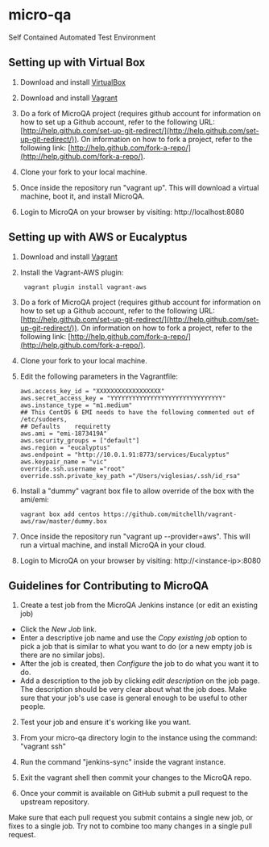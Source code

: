 micro-qa
========

Self Contained Automated Test Environment

## Setting up with Virtual Box
1.  Download and install [VirtualBox](https://www.virtualbox.org)

2.  Download and install [Vagrant](http://www.vagrantup.com/)

3.  Do a fork of MicroQA project (requires github account for information on how to set up a Github account, refer to the following URL: [http://help.github.com/set-up-git-redirect/](http://help.github.com/set-up-git-redirect/)).  On information on how to fork a project, refer to the following link: [http://help.github.com/fork-a-repo/](http://help.github.com/fork-a-repo/).

4. Clone your fork to your local machine.

5. Once inside the repository run "vagrant up". This will download a virtual machine, boot it, and install MicroQA.

6. Login to MicroQA on your browser by visiting: http://localhost:8080

## Setting up with AWS or Eucalyptus
1.  Download and install [Vagrant](http://www.vagrantup.com/)

2. Install the Vagrant-AWS plugin: 
   ```
	vagrant plugin install vagrant-aws
   ```

3. Do a fork of MicroQA project (requires github account for information on how to set up a Github account, refer to the following URL: [http://help.github.com/set-up-git-redirect/](http://help.github.com/set-up-git-redirect/)).  On information on how to fork a project, refer to the following link: [http://help.github.com/fork-a-repo/](http://help.github.com/fork-a-repo/).

4. Clone your fork to your local machine.

5. Edit the following parameters in the Vagrantfile:
    ```     
    aws.access_key_id = "XXXXXXXXXXXXXXXXXX"
    aws.secret_access_key = "YYYYYYYYYYYYYYYYYYYYYYYYYYYYYYY"
    aws.instance_type = "m1.medium"
    ## This CentOS 6 EMI needs to have the following commented out of /etc/sudoers,
    ## Defaults    requiretty
    aws.ami = "emi-1873419A"
    aws.security_groups = ["default"]
    aws.region = "eucalyptus"
    aws.endpoint = "http://10.0.1.91:8773/services/Eucalyptus"
    aws.keypair_name = "vic"
    override.ssh.username ="root"
    override.ssh.private_key_path ="/Users/viglesias/.ssh/id_rsa"
    ```

6. Install a "dummy" vagrant box file to allow override of the box with the ami/emi:
   ```
   vagrant box add centos https://github.com/mitchellh/vagrant-aws/raw/master/dummy.box
   ```
6. Once inside the repository run "vagrant up --provider=aws". This will run a virtual machine, and install MicroQA in your cloud.

7. Login to MicroQA on your browser by visiting: http://\<instance-ip\>:8080

## Guidelines for Contributing to MicroQA
1. Create a test job from the MicroQA Jenkins instance (or edit an existing job)
  * Click the _New Job_ link.
  * Enter a descriptive job name and use the _Copy existing job_ option to pick a job that is similar to what you want to do (or a new empty job is there are no similar jobs).
  * After the job is created, then _Configure_ the job to do what you want it to do.
  * Add a description to the job by clicking _edit description_ on the job page. The description should be very clear about what the job does. Make sure that your job's use case is general enough to be useful to other people.
	
2. Test your job and ensure it's working like you want.

3. From your micro-qa directory login to the instance using the command: "vagrant ssh"

4. Run the command "jenkins-sync" inside the vagrant instance.

5. Exit the vagrant shell then commit your changes to the MicroQA repo.

6. Once your commit is available on GitHub submit a pull request to the upstream repository.

Make sure that each pull request you submit contains a single new job, or fixes to a single job. Try not to combine too many changes in a single pull request.
